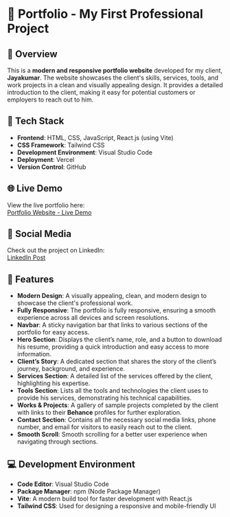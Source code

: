 # 💼 Portfolio - My First Professional Project  

## 📌 Overview  
This is a **modern and responsive portfolio website** developed for my client, **Jayakumar**. The website showcases the client's skills, services, tools, and work projects in a clean and visually appealing design. It provides a detailed introduction to the client, making it easy for potential customers or employers to reach out to him.

## 🚀 Tech Stack  
- **Frontend**: HTML, CSS, JavaScript, React.js (using Vite)  
- **CSS Framework**: Tailwind CSS  
- **Development Environment**: Visual Studio Code  
- **Deployment**: Vercel  
- **Version Control**: GitHub  

## 🌐 Live Demo  
View the live portfolio here:  
[Portfolio Website - Live Demo](https://portfolio-jaya-kumar-87yz6rf0y-gowtham-k23s-projects.vercel.app/)  

## 🔗 Social Media  
Check out the project on LinkedIn:  
[LinkedIn Post](https://www.linkedin.com/posts/gowtham-k-b40480264_frontenddevelopment-frontenddeveloper-html-activity-7284942187832717314-8iDX?utm_source=share&utm_medium=member_desktop)  

## 📂 Features  
- **Modern Design**: A visually appealing, clean, and modern design to showcase the client's professional work.
- **Fully Responsive**: The portfolio is fully responsive, ensuring a smooth experience across all devices and screen resolutions.
- **Navbar**: A sticky navigation bar that links to various sections of the portfolio for easy access.
- **Hero Section**: Displays the client’s name, role, and a button to download his resume, providing a quick introduction and easy access to more information.
- **Client’s Story**: A dedicated section that shares the story of the client’s journey, background, and experience.
- **Services Section**: A detailed list of the services offered by the client, highlighting his expertise.
- **Tools Section**: Lists all the tools and technologies the client uses to provide his services, demonstrating his technical capabilities.
- **Works & Projects**: A gallery of sample projects completed by the client with links to their **Behance** profiles for further exploration.
- **Contact Section**: Contains all the necessary social media links, phone number, and email for visitors to easily reach out to the client.
- **Smooth Scroll**: Smooth scrolling for a better user experience when navigating through sections.
  
## 💻 Development Environment  
- **Code Editor**: Visual Studio Code  
- **Package Manager**: npm (Node Package Manager)  
- **Vite**: A modern build tool for faster development with React.js  
- **Tailwind CSS**: Used for designing a responsive and mobile-friendly UI  
